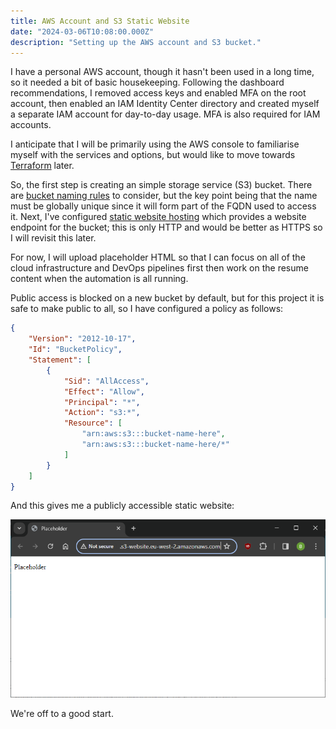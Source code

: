 ```yaml
---
title: AWS Account and S3 Static Website
date: "2024-03-06T10:08:00.000Z"
description: "Setting up the AWS account and S3 bucket."
---
```


I have a personal AWS account, though it hasn't been used in a long time, so it needed a bit of basic housekeeping. Following the dashboard recommendations, I removed access keys and enabled MFA on the root account, then enabled an IAM Identity Center directory and created myself a separate IAM account for day-to-day usage. MFA is also required for IAM accounts.

I anticipate that I will be primarily using the AWS console to familiarise myself with the services and options, but would like to move towards [Terraform](https://www.terraform.io/) later.

So, the first step is creating an simple storage service (S3) bucket. There are [bucket naming rules](https://docs.aws.amazon.com/AmazonS3/latest/userguide/bucketnamingrules.html?icmpid=docs_amazons3_console) to consider, but the key point being that the name must be globally unique since it will form part of the FQDN used to access it. Next, I've configured [static website hosting](https://docs.aws.amazon.com/AmazonS3/latest/userguide/EnableWebsiteHosting.html) which provides a website endpoint for the bucket; this is only HTTP and would be better as HTTPS so I will revisit this later.

For now, I will upload placeholder HTML so that I can focus on all of the cloud infrastructure and DevOps pipelines first then work on the resume content when the automation is all running.

Public access is blocked on a new bucket by default, but for this project it is safe to make public to all, so I have configured a policy as follows:
```json
{
	"Version": "2012-10-17",
	"Id": "BucketPolicy",
	"Statement": [
		{
			"Sid": "AllAccess",
			"Effect": "Allow",
			"Principal": "*",
			"Action": "s3:*",
			"Resource": [
				"arn:aws:s3:::bucket-name-here",
				"arn:aws:s3:::bucket-name-here/*"
			]
		}
	]
}
```

And this gives me a publicly accessible static website:

![S3 Static Website](image.png)

We're off to a good start.